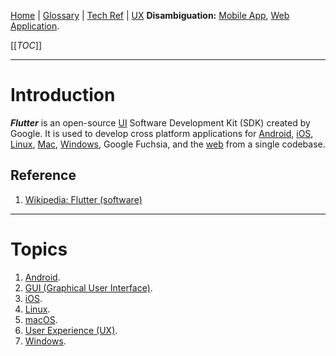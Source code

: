 [Home](/Slalom-LLC/Slalom-Consulting) | [Glossary](/Glossary) | [Tech Ref](/Tech-Ref) | [UX](/Tech-Ref/Software-Development/UX-\(User-Experience\))
**Disambiguation:** [Mobile App](/Tech-Ref/Software-Development/UX-\(User-Experience\)/Mobile-App-\(Mobile-Application\)), [Web Application](/Tech-Ref/WWW-\(World-Wide-Web\)/Web-Application).

[[_TOC_]]

---
# Introduction
***Flutter*** is an open-source [UI](/Tech-Ref/Software-Development/UX-\(User-Experience\)/GUI-\(Graphical-User-Interface\)) Software Development Kit (SDK) created by Google. It is used to develop cross platform applications for [Android](/Tech-Ref/Google/Android), [iOS](/Tech-Ref/iOS), [Linux](/Tech-Ref/Linux), [Mac](/Tech-Ref/Apple-Inc/Mac-\(Macintosh\)/macOS), [Windows](/Tech-Ref/Microsoft/Microsoft-Windows), Google Fuchsia, and the [web](/Tech-Ref/WWW-\(World-Wide-Web\)/Web-Application) from a single codebase.

## Reference
1. [Wikipedia: Flutter (software)](https://en.wikipedia.org/wiki/Flutter_(software))

---
# Topics
1. [Android](/Tech-Ref/Google/Android).
1. [GUI (Graphical User Interface)](/Tech-Ref/Software-Development/UX-\(User-Experience\)/GUI-\(Graphical-User-Interface\)).
1. [iOS](/Tech-Ref/iOS).
1. [Linux](/Tech-Ref/Linux).
1. [macOS](/Tech-Ref/Apple-Inc/Mac-\(Macintosh\)/macOS).
1. [User Experience (UX)](/Tech-Ref/Software-Development/UX-\(User-Experience\)).
1. [Windows](/Tech-Ref/Microsoft/Microsoft-Windows).
